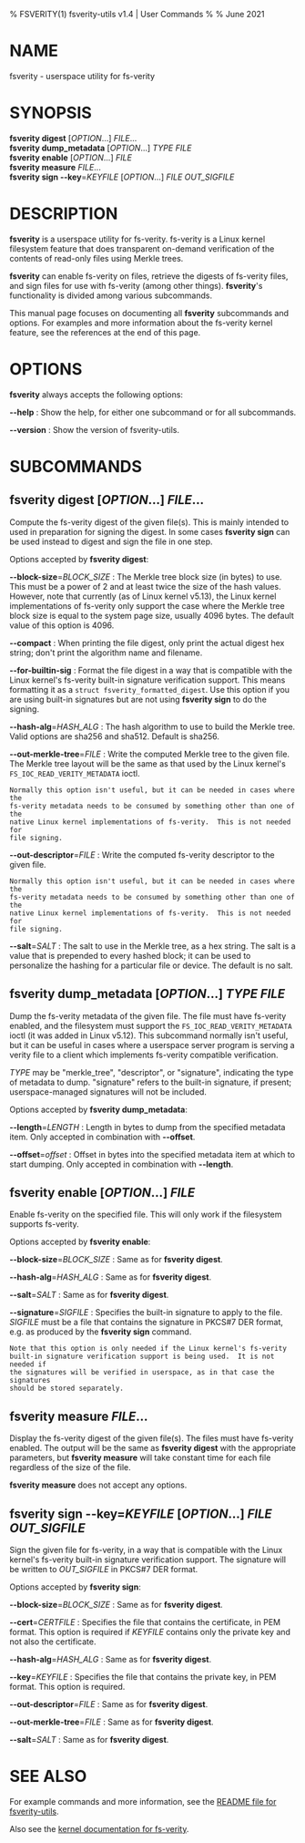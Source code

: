 % FSVERITY(1) fsverity-utils v1.4 | User Commands
%
% June 2021

# NAME

fsverity - userspace utility for fs-verity

# SYNOPSIS
**fsverity digest** [*OPTION*...] *FILE*... \
**fsverity dump_metadata** [*OPTION*...] *TYPE* *FILE* \
**fsverity enable** [*OPTION*...] *FILE* \
**fsverity measure** *FILE*... \
**fsverity sign \-\-key**=*KEYFILE* [*OPTION*...] *FILE* *OUT_SIGFILE*

# DESCRIPTION

**fsverity** is a userspace utility for fs-verity.  fs-verity is a Linux kernel
filesystem feature that does transparent on-demand verification of the contents
of read-only files using Merkle trees.

**fsverity** can enable fs-verity on files, retrieve the digests of fs-verity
files, and sign files for use with fs-verity (among other things).
**fsverity**'s functionality is divided among various subcommands.

This manual page focuses on documenting all **fsverity** subcommands and
options.  For examples and more information about the fs-verity kernel feature,
see the references at the end of this page.

# OPTIONS

**fsverity** always accepts the following options:

**\-\-help**
:   Show the help, for either one subcommand or for all subcommands.

**\-\-version**
:   Show the version of fsverity-utils.

# SUBCOMMANDS

## **fsverity digest** [*OPTION*...] *FILE*...

Compute the fs-verity digest of the given file(s).  This is mainly intended to
used in preparation for signing the digest.  In some cases **fsverity sign**
can be used instead to digest and sign the file in one step.

Options accepted by **fsverity digest**:

**\-\-block-size**=*BLOCK_SIZE*
:   The Merkle tree block size (in bytes) to use.  This must be a power of 2 and
    at least twice the size of the hash values.  However, note that currently
    (as of Linux kernel v5.13), the Linux kernel implementations of fs-verity
    only support the case where the Merkle tree block size is equal to the
    system page size, usually 4096 bytes.  The default value of this option is
    4096.

**\-\-compact**
:   When printing the file digest, only print the actual digest hex string;
    don't print the algorithm name and filename.

**\-\-for-builtin-sig**
:   Format the file digest in a way that is compatible with the Linux kernel's
    fs-verity built-in signature verification support.  This means formatting it
    as a `struct fsverity_formatted_digest`.  Use this option if you are using
    built-in signatures but are not using **fsverity sign** to do the signing.

**\-\-hash-alg**=*HASH_ALG*
:   The hash algorithm to use to build the Merkle tree.  Valid options are
    sha256 and sha512.  Default is sha256.

**\-\-out-merkle-tree**=*FILE*
:   Write the computed Merkle tree to the given file.  The Merkle tree layout
    will be the same as that used by the Linux kernel's
    `FS_IOC_READ_VERITY_METADATA` ioctl.

    Normally this option isn't useful, but it can be needed in cases where the
    fs-verity metadata needs to be consumed by something other than one of the
    native Linux kernel implementations of fs-verity.  This is not needed for
    file signing.

**\-\-out-descriptor**=*FILE*
:   Write the computed fs-verity descriptor to the given file.

    Normally this option isn't useful, but it can be needed in cases where the
    fs-verity metadata needs to be consumed by something other than one of the
    native Linux kernel implementations of fs-verity.  This is not needed for
    file signing.

**\-\-salt**=*SALT*
:   The salt to use in the Merkle tree, as a hex string.  The salt is a value
    that is prepended to every hashed block; it can be used to personalize the
    hashing for a particular file or device.  The default is no salt.

## **fsverity dump_metadata** [*OPTION*...] *TYPE* *FILE*

Dump the fs-verity metadata of the given file.  The file must have fs-verity
enabled, and the filesystem must support the `FS_IOC_READ_VERITY_METADATA` ioctl
(it was added in Linux v5.12).  This subcommand normally isn't useful, but it
can be useful in cases where a userspace server program is serving a verity file
to a client which implements fs-verity compatible verification.

*TYPE* may be "merkle\_tree", "descriptor", or "signature", indicating the type
of metadata to dump.  "signature" refers to the built-in signature, if present;
userspace-managed signatures will not be included.

Options accepted by **fsverity dump_metadata**:

**\-\-length**=*LENGTH*
:   Length in bytes to dump from the specified metadata item.  Only accepted in
    combination with **\-\-offset**.

**\-\-offset**=*offset*
:   Offset in bytes into the specified metadata item at which to start dumping.
    Only accepted in combination with **\-\-length**.

## **fsverity enable** [*OPTION*...] *FILE*

Enable fs-verity on the specified file.  This will only work if the filesystem
supports fs-verity.

Options accepted by **fsverity enable**:

**\-\-block-size**=*BLOCK_SIZE*
:   Same as for **fsverity digest**.

**\-\-hash-alg**=*HASH_ALG*
:   Same as for **fsverity digest**.

**\-\-salt**=*SALT*
:   Same as for **fsverity digest**.

**\-\-signature**=*SIGFILE*
:   Specifies the built-in signature to apply to the file.  *SIGFILE* must be a
    file that contains the signature in PKCS#7 DER format, e.g. as produced by
    the **fsverity sign** command.

    Note that this option is only needed if the Linux kernel's fs-verity
    built-in signature verification support is being used.  It is not needed if
    the signatures will be verified in userspace, as in that case the signatures
    should be stored separately.

## **fsverity measure** *FILE*...

Display the fs-verity digest of the given file(s).  The files must have
fs-verity enabled.  The output will be the same as **fsverity digest** with
the appropriate parameters, but **fsverity measure** will take constant time
for each file regardless of the size of the file.

**fsverity measure** does not accept any options.

## **fsverity sign** **\-\-key**=*KEYFILE* [*OPTION*...] *FILE* *OUT_SIGFILE*

Sign the given file for fs-verity, in a way that is compatible with the Linux
kernel's fs-verity built-in signature verification support.  The signature will
be written to *OUT_SIGFILE* in PKCS#7 DER format.

Options accepted by **fsverity sign**:

**\-\-block-size**=*BLOCK_SIZE*
:   Same as for **fsverity digest**.

**\-\-cert**=*CERTFILE*
:   Specifies the file that contains the certificate, in PEM format.  This
    option is required if *KEYFILE* contains only the private key and not also
    the certificate.

**\-\-hash-alg**=*HASH_ALG*
:   Same as for **fsverity digest**.

**\-\-key**=*KEYFILE*
:   Specifies the file that contains the private key, in PEM format.  This
    option is required.

**\-\-out-descriptor**=*FILE*
:   Same as for **fsverity digest**.

**\-\-out-merkle-tree**=*FILE*
:   Same as for **fsverity digest**.

**\-\-salt**=*SALT*
:   Same as for **fsverity digest**.

# SEE ALSO

For example commands and more information, see the
[README file for
fsverity-utils](https://git.kernel.org/pub/scm/linux/kernel/git/ebiggers/fsverity-utils.git/tree/README.md).

Also see the [kernel documentation for
fs-verity](https://www.kernel.org/doc/html/latest/filesystems/fsverity.html).
